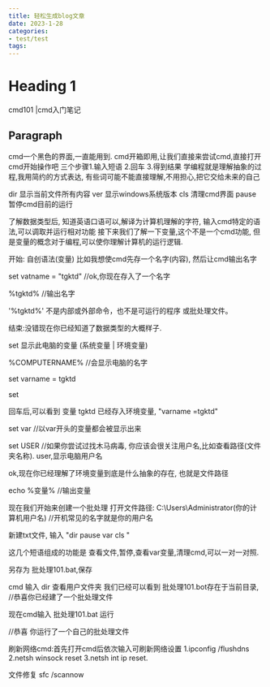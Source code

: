 ```yaml
---
title: 轻松生成blog文章
date: 2023-1-28
categories:
- test/test
tags:
---
```



# Heading 1
cmd101 |cmd入门笔记 
## Paragraph
cmd一个黑色的界面,一直能用到. cmd开箱即用,让我们直接来尝试cmd,直接打开cmd开始操作吧 三个步骤1.输入短语 2.回车 3.得到结果 学编程就是理解抽象的过程,我用简约的方式表达, 有些词可能不能直接理解,不用担心,把它交给未来的自己

dir 显示当前文件所有内容 ver 显示windows系统版本 cls 清理cmd界面 pause 暂停cmd目前的运行

了解数据类型后, 知道英语口语可以,解译为计算机理解的字符, 输入cmd特定的语法,可以调取并运行相对功能 接下来我们了解一下变量,这个不是一个cmd功能, 但是变量的概念对于编程,可以使你理解计算机的运行逻辑.

开始: 自创语法(变量) 比如我想使cmd先存一个名字(内容), 然后让cmd输出名字

set vatname = "tgktd"
//ok,你现在存入了一个名字

%tgktd% //输出名字

'%tgktd%' 不是内部或外部命令，也不是可运行的程序 或批处理文件。

结束:没错现在你已经知道了数据类型的大概样子.

set 显示此电脑的变量 (系统变量 | 环境变量)

%COMPUTERNAME% //会显示电脑的名字

set varname = tgktd

set

回车后,可以看到 变量 tgktd 已经存入环境变量, "varname =tgktd"

set var //以var开头的变量都会被显示出来

set USER //如果你尝试过找木马病毒, 你应该会很关注用户名,比如查看路径(文件夹名称). user,显示电脑用户名

ok,现在你已经理解了环境变量到底是什么抽象的存在, 也就是文件路径

echo %变量% //输出变量

现在我们开始来创建一个批处理 打开文件路径: C:\Users\Administrator(你的计算机用户名) //开机常见的名字就是你的用户名

新建txt文件, 输入 "dir pause var cls "

这几个短语组成的功能是 查看文件,暂停,查看var变量,清理cmd,可以一对一对照.

另存为 批处理101.bat,保存

cmd 输入 dir 查看用户文件夹 我们已经可以看到 批处理101.bot存在于当前目录, //恭喜你已经建了一个批处理文件

现在cmd输入 批处理101.bat 运行

//恭喜 你运行了一个自己的批处理文件

刷新网络cmd:首先打开cmd后依次输入可刷新网络设置 1.ipconfig /flushdns 2.netsh winsock reset 3.netsh int ip reset.

文件修复 sfc /scannow
